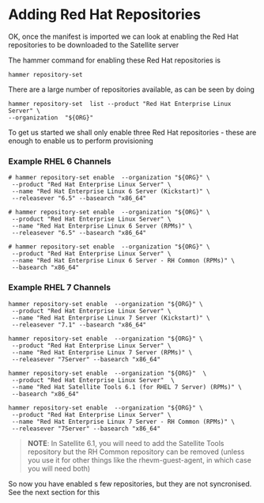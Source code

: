# Adding Red Hat Repositories

OK, once the manifest is imported we can look at enabling the Red Hat repositories to be downloaded to the Satellite server

The hammer command for enabling these Red Hat repositories is

```hammer repository-set  ```

There are a large number of repositories available, as can be seen by doing

```
hammer repository-set  list --product "Red Hat Enterprise Linux Server" \
--organization  "${ORG}"
```

To get us started we shall only enable three Red Hat repositories - these are enough to enable us to perform provisioning

### Example RHEL 6 Channels
```
# hammer repository-set enable  --organization "${ORG}" \
 --product "Red Hat Enterprise Linux Server" \
 --name "Red Hat Enterprise Linux 6 Server (Kickstart)" \
 --releasever "6.5" --basearch "x86_64"

# hammer repository-set enable  --organization "${ORG}" \
 --product "Red Hat Enterprise Linux Server" \
 --name "Red Hat Enterprise Linux 6 Server (RPMs)" \
 --releasever "6.5" --basearch "x86_64"

# hammer repository-set enable  --organization "${ORG}" \
 --product "Red Hat Enterprise Linux Server" \
 --name "Red Hat Enterprise Linux 6 Server - RH Common (RPMs)" \
 --basearch "x86_64"
```
### Example RHEL 7 Channels
```
hammer repository-set enable  --organization "${ORG}" \
 --product "Red Hat Enterprise Linux Server" \
 --name "Red Hat Enterprise Linux 7 Server (Kickstart)" \
 --releasever "7.1" --basearch "x86_64"

hammer repository-set enable  --organization "${ORG}" \
 --product "Red Hat Enterprise Linux Server" \
 --name "Red Hat Enterprise Linux 7 Server (RPMs)" \
 --releasever "7Server" --basearch "x86_64"

hammer repository-set enable  --organization "${ORG}"  \
 --product "Red Hat Enterprise Linux Server"  \
 --name "Red Hat Satellite Tools 6.1 (for RHEL 7 Server) (RPMs)" \
 --basearch "x86_64"

hammer repository-set enable  --organization "${ORG}" \
 --product "Red Hat Enterprise Linux Server" \
 --name "Red Hat Enterprise Linux 7 Server - RH Common (RPMs)" \
 --releasever "7Server" --basearch "x86_64"
```

>**NOTE**:
In Satellite 6.1, you will need to add the Satellite Tools repository but the RH Common repository can be removed (unless you use it for other things like the rhevm-guest-agent, in which case you will need both)

So now you have enabled s few repositories, but they are not syncronised. See the next section for this
